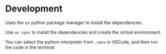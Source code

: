 # Development

Uses the uv python package manager to install the dependencies. 

Use `uv sync` to install the dependencies and create the virtual environment.

You can select the python interpreter from `.venv` in VSCode, and then run the code in the terminal.